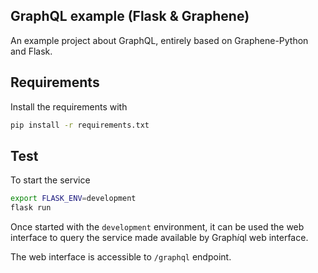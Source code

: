 GraphQL example (Flask & Graphene)
----------------------------------
An example project about GraphQL, entirely based on Graphene-Python and Flask.

## Requirements

Install the requirements with
```bash
pip install -r requirements.txt
```

## Test
To start the service
```bash
export FLASK_ENV=development
flask run
```

Once started with the `development` environment, it can be used the web interface to query the service made available by Graph*i*ql web interface.

The web interface is accessible to `/graphql` endpoint.
